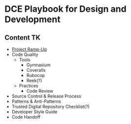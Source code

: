 # DCE Playbook for Design and Development

## Content TK

 - [Project Ramp-Up](RampUp.md)
 - Code Quality
   - Tools
     - Gymnasium
     - Coveralls
     - Rubocop
     - Reek(?)
   - Practices
     - Code Review
 - Source Control & Release Process
 - Patterns & Anti-Patterns
 - Trusted Digital Repository Checklist(?)
 - Developer Style Guide
 - Code Handoff
